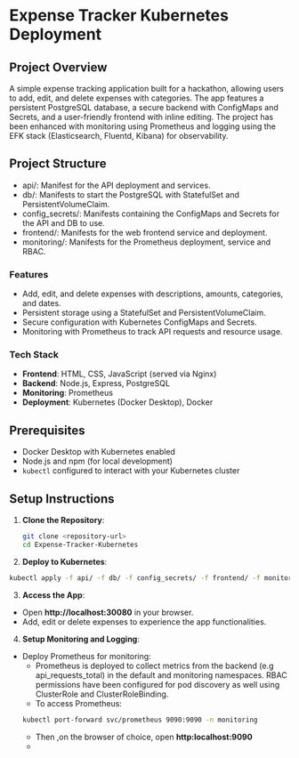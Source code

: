 # Expense Tracker Kubernetes Deployment

## Project Overview
A simple expense tracking application built for a hackathon, allowing users to add, edit, and delete expenses with categories. The app features a persistent PostgreSQL database, a secure backend with ConfigMaps and Secrets, and a user-friendly frontend with inline editing. The project has been enhanced with monitoring using Prometheus and logging using the EFK stack (Elasticsearch, Fluentd, Kibana) for observability.

## Project Structure
- api/: Manifest for the API deployment and services.
- db/: Manifests to start the PostgreSQL with StatefulSet and PersistentVolumeClaim.
- config_secrets/: Manifests containing the ConfigMaps and Secrets for the API and DB to use.
- frontend/: Manifests for the web frontend service and deployment.
- monitoring/: Manifests for the Prometheus deployment, service and RBAC.

### Features
- Add, edit, and delete expenses with descriptions, amounts, categories, and dates.
- Persistent storage using a StatefulSet and PersistentVolumeClaim.
- Secure configuration with Kubernetes ConfigMaps and Secrets.
- Monitoring with Prometheus to track API requests and resource usage.

### Tech Stack
- **Frontend**: HTML, CSS, JavaScript (served via Nginx)
- **Backend**: Node.js, Express, PostgreSQL
- **Monitoring**: Prometheus
- **Deployment**: Kubernetes (Docker Desktop), Docker

## Prerequisites
- Docker Desktop with Kubernetes enabled
- Node.js and npm (for local development)
- `kubectl` configured to interact with your Kubernetes cluster

## Setup Instructions
1. **Clone the Repository**:
   ```bash
   git clone <repository-url>
   cd Expense-Tracker-Kubernetes
   ```

2. **Deploy to Kubernetes**:
```bash
kubectl apply -f api/ -f db/ -f config_secrets/ -f frontend/ -f monitoring/
```

3. **Access the App**:
- Open **http://localhost:30080** in your browser.
- Add, edit or delete expenses to experience the app functionalities.

4. **Setup Monitoring and Logging**:
- Deploy Prometheus for monitoring:
  - Prometheus is deployed to collect metrics from the backend (e.g api_requests_total) in the default and monitoring namespaces. RBAC permissions have been configured for pod discovery as well using ClusterRole and ClusterRoleBinding.
  - To access Prometheus:
  ```bash
  kubectl port-forward svc/prometheus 9090:9090 -n monitoring
  ```
  - Then ,on the browser of choice, open **http:localhost:9090**
  - 
